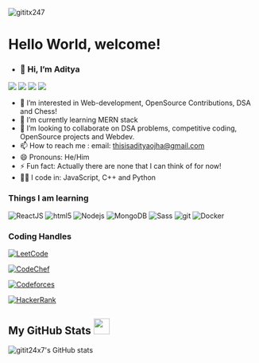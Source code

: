 <p align="left"> <img src="https://komarev.com/ghpvc/?username=gititx247" alt="gititx247"> </p>

<h1>Hello World, welcome!</h1>

- <h3>👋 Hi, I’m Aditya  </h3>
<p> <img src="https://img.shields.io/badge/Programming_Level-Beginner-yellow"> 
 <img src="https://img.shields.io/badge/Loves_to_code_in-C++-blue">
 <img src="https://img.shields.io/badge/Working_at_a-Fintech_crypto_company-red">         
 <img src="https://img.shields.io/badge/Learning-MERN_Stack-green"> </p>

- 👀 I’m interested in Web-development, OpenSource Contributions, DSA and Chess!
- 🌱 I’m currently learning MERN stack
- 💞️ I’m looking to collaborate on DSA problems, competitive coding, OpenSource projects and Webdev. 
- 📫 How to reach me : email: thisisadityaojha@gmail.com
- 😄 Pronouns: He/Him
- ⚡ Fun fact: Actually there are none that I can think of for now!
- 👩‍💻 I code in: JavaScript, C++ and Python

<h3>Things I am learning</h3>
<p>
    <img alt="ReactJS" src="https://img.shields.io/badge/-React-45b8d8?style=flat-square&logo=react&logoColor=white" />
    <img alt="html5" src="https://img.shields.io/badge/-HTML5-E34F26?style=flat-square&logo=html5&logoColor=white" />
    <img alt="Nodejs" src="https://img.shields.io/badge/-Nodejs-43853d?style=flat-square&logo=Node.js&logoColor=white"/>
    <img alt="MongoDB" src="https://img.shields.io/badge/-MongoDB-13aa52?style=flat-square&logo=mongodb&logoColor=white"/>
    <img alt="Sass" src="https://img.shields.io/badge/-Sass-CC6699?style=flat-square&logo=sass&logoColor=white" />
    <img alt="git" src="https://img.shields.io/badge/-Git-F05032?style=flat-square&logo=git&logoColor=white" />
    <img alt="Docker" src="https://img.shields.io/badge/-Docker-46a2f1?style=flat-square&logo=docker&logoColor=white"/>
</p>

<h3>Coding Handles</h3>

[![LeetCode](https://img.shields.io/badge/LeetCode-000000?style=for-the-badge&logo=LeetCode&logoColor=#d16c06)](https://leetcode.com/Buggy247/)

[![CodeChef](https://img.shields.io/badge/CodeChef-%23964B00.svg?style=for-the-badge&logo=CodeChef&logoColor=white)](https://www.codechef.com/users/buggy247) 

[![Codeforces](https://img.shields.io/badge/Codeforces-445f9d?style=for-the-badge&logo=Codeforces&logoColor=white)](https://codeforces.com/profile/chandragupta)

[![HackerRank](https://img.shields.io/badge/HackerRank-00EA64?style=for-the-badge&logo=HackerRank&logoColor=white)](https://www.hackerrank.com/profile/adityojha786)


<h2> My GitHub Stats <img src='https://media1.giphy.com/media/du3J3cXyzhj75IOgvA/giphy.gif?cid=ecf05e47x2g034i9pzwtzzsd3xgg2w9nr94t4tflbbgo3008&rid=giphy.gif' width='32px'> </h2>

![gitit24x7's GitHub stats](https://github-readme-stats.vercel.app/api?username=gitit24x7&show_icons=true&theme=radical)

<!---
gitit24x7/gitit24x7 is a ✨ special ✨ repository because its `README.md` (this file) appears on your GitHub profile.
You can click the Preview link to take a look at your changes.
--->
